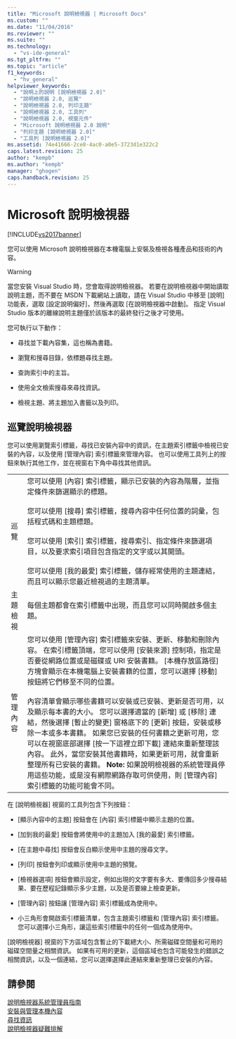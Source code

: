```yaml
---
title: "Microsoft 說明檢視器 | Microsoft Docs"
ms.custom: ""
ms.date: "11/04/2016"
ms.reviewer: ""
ms.suite: ""
ms.technology: 
  - "vs-ide-general"
ms.tgt_pltfrm: ""
ms.topic: "article"
f1_keywords: 
  - "hv_general"
helpviewer_keywords: 
  - "說明上的說明 [說明檢視器 2.0]"
  - "說明檢視器 2.0, 巡覽"
  - "說明檢視器 2.0, 列印主題"
  - "說明檢視器 2.0, 工具列"
  - "說明檢視器 2.0, 視窗元件"
  - "Microsoft 說明檢視器 2.0 說明"
  - "列印主題 [說明檢視器 2.0]"
  - "工具列 [說明檢視器 2.0]"
ms.assetid: 74e41666-2ce8-4ac0-a0e5-3723d1e322c2
caps.latest.revision: 25
author: "kempb"
ms.author: "kempb"
manager: "ghogen"
caps.handback.revision: 25
---
```

# Microsoft 說明檢視器
[!INCLUDE[vs2017banner](../code-quality/includes/vs2017banner.md)]

您可以使用 Microsoft 說明檢視器在本機電腦上安裝及檢視各種產品和技術的內容。  
  
> [!WARNING]
>  當您安裝 Visual Studio 時，您會取得說明檢視器。  若要在說明檢視器中開始讀取說明主題，而不要在 MSDN 下載網站上讀取，請在 Visual Studio 中移至 \[說明\] 功能表，選取 \[設定說明偏好\]，然後再選取 \[在說明檢視器中啟動\]。  指定 Visual Studio 版本的離線說明主題僅於該版本的最終發行之後才可使用。  
  
 您可執行以下動作：  
  
-   尋找並下載內容集，這也稱為書籍。  
  
-   瀏覽和搜尋目錄，依標題尋找主題。  
  
-   查詢索引中的主旨。  
  
-   使用全文檢索搜尋來尋找資訊。  
  
-   檢視主題、將主題加入書籤以及列印。  
  
## 巡覽說明檢視器  
 您可以使用瀏覽索引標籤，尋找已安裝內容中的資訊，在主題索引標籤中檢視已安裝的內容，以及使用 \[管理內容\] 索引標籤來管理內容。  也可以使用工具列上的按鈕來執行其他工作，並在視窗右下角中尋找其他資訊。  
  
|||  
|-|-|  
|巡覽|您可以使用 \[內容\] 索引標籤，顯示已安裝的內容為階層，並指定條件來篩選顯示的標題。<br /><br /> 您可以使用 \[搜尋\] 索引標籤，搜尋內容中任何位置的詞彙，包括程式碼和主題標題。<br /><br /> 您可以使用 \[索引\] 索引標籤，搜尋索引、指定條件來篩選項目，以及要求索引項目包含指定的文字或以其開頭。<br /><br /> 您可以使用 \[我的最愛\] 索引標籤，儲存經常使用的主題連結，而且可以顯示您最近檢視過的主題清單。|  
|主題檢視|每個主題都會在索引標籤中出現，而且您可以同時開啟多個主題。|  
|管理內容|您可以使用 \[管理內容\] 索引標籤來安裝、更新、移動和刪除內容。  在索引標籤頂端，您可以使用 \[安裝來源\] 控制項，指定是否要從網路位置或是磁碟或 URI 安裝書籍。  \[本機存放區路徑\] 方塊會顯示在本機電腦上安裝書籍的位置，您可以選擇 \[移動\] 按鈕將它們移至不同的位置。<br /><br /> 內容清單會顯示哪些書籍可以安裝或已安裝、更新是否可用，以及顯示每本書的大小。  您可以選擇適當的 \[新增\] 或 \[移除\] 連結，然後選擇 \[暫止的變更\] 窗格底下的 \[更新\] 按鈕，安裝或移除一本或多本書籍。  如果您已安裝的任何書籍之更新可用，您可以在視窗底部選擇 \[按一下這裡立即下載\] 連結來重新整理該內容。  此外，當您安裝其他書籍時，如果更新可用，就會重新整理所有已安裝的書籍。 **Note:**  如果說明檢視器的系統管理員停用這些功能，或是沒有網際網路存取可供使用，則 \[管理內容\] 索引標籤的功能可能會不同。|  
  
 在 \[說明檢視器\] 視窗的工具列包含下列按鈕：  
  
-   \[顯示內容中的主題\] 按鈕會在 \[內容\] 索引標籤中顯示主題的位置。  
  
-   \[加到我的最愛\] 按鈕會將使用中的主題加入 \[我的最愛\] 索引標籤。  
  
-   \[在主題中尋找\] 按鈕會反白顯示使用中主題的搜尋文字。  
  
-   \[列印\] 按鈕會列印或顯示使用中主題的預覽。  
  
-   \[檢視器選項\] 按鈕會顯示設定，例如出現的文字要有多大、要傳回多少搜尋結果、要在歷程記錄顯示多少主題，以及是否要線上檢查更新。  
  
-   \[管理內容\] 按鈕讓 \[管理內容\] 索引標籤成為使用中。  
  
-   小三角形會開啟索引標籤清單，包含主題索引標籤和 \[管理內容\] 索引標籤。  您可以選擇小三角形，讓這些索引標籤中的任何一個成為使用中。  
  
 \[說明檢視器\] 視窗的下方區域包含暫止的下載總大小、所需磁碟空間量和可用的磁碟空間量之相關資訊。  如果有可用的更新，這個區域也包含可能發生的錯誤之相關資訊，以及一個連結，您可以選擇選擇此連結來重新整理已安裝的內容。  
  
## 請參閱  
 [說明檢視器系統管理員指南](../ide/help-viewer-administrator-guide.md)   
 [安裝與管理本機內容](../ide/install-and-manage-local-content.md)   
 [尋找資訊](../ide/locate-information.md)   
 [說明檢視器疑難排解](../ide/troubleshooting-the-help-viewer.md)